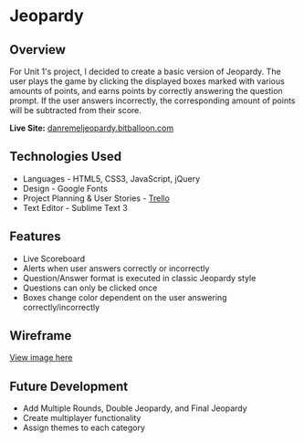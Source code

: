 # Jeopardy

## Overview

For Unit 1's project, I decided to create a basic version of Jeopardy. The user plays the game by clicking the displayed boxes marked with various amounts of points, and earns points by correctly answering the question prompt. If the user answers incorrectly, the corresponding amount of points will be subtracted from their score.

**Live Site:** [danremeljeopardy.bitballoon.com](danremel.bitballoon.com)

## Technologies Used

* Languages - HTML5, CSS3, JavaScript, jQuery
* Design - Google Fonts
* Project Planning & User Stories - [Trello](https://trello.com/b/EhQsjl1S/wdi-project-jeopardy)
* Text Editor - Sublime Text 3

## Features
* Live Scoreboard
* Alerts when user answers correctly or incorrectly
* Question/Answer format is executed in classic Jeopardy style
* Questions can only be clicked once
* Boxes change color dependent on the user answering correctly/incorrectly

## Wireframe

[View image here](https://drive.google.com/file/d/0B9FkkELOepMtZVVIcVg0SUZndlZvUzJERjBiNmhWWnV6Njdv/view?usp=sharing)

## Future Development

* Add Multiple Rounds, Double Jeopardy, and Final Jeopardy
* Create multiplayer functionality
* Assign themes to each category